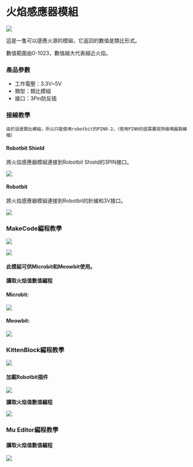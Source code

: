 # 火焰感應器模組

![](https://kittenbothk.readthedocs.io/en/latest/\_images/fire2.png)

這是一隻可以感應火源的模組，它返回的數值是類比形式。

數值範圍由0-1023，數值越大代表越近火焰。

### 產品參數

* 工作電壓：3.3V\~5V
* 類型：類比模組
* 接口：3Pin防反插

### 接線教學

```
由於這是類比模組，所以只能使用robotbit的PIN0-2。（使用PIN0的話需要拔除蜂鳴器跳線帽）
```

#### Robotbit Shield

將火焰感應器模組連接到Robotbit Shield的3PIN接口。

![](https://kittenbothk.readthedocs.io/en/latest/\_images/fire\_wire2.png)

#### Robotbit

將火焰感應器模組連接到Robotbit的針線和3V接口。

![](https://kittenbothk.readthedocs.io/en/latest/\_images/fire\_wire1.png)

### MakeCode編程教學

![](https://kittenbothk.readthedocs.io/en/latest/\_images/mcbanner14.png)

![](https://kittenbothk.readthedocs.io/en/latest/\_images/acbanner1.png)

#### 此模組可供Microbit和Meowbit使用。

**讀取火焰值數值編程**

#### Microbit:

![](https://kittenbothk.readthedocs.io/en/latest/\_images/poten\_code.png)

#### Meowbit:

![](https://kittenbothk.readthedocs.io/en/latest/\_images/poten\_codeMeow.png)

### KittenBlock編程教學

![](https://kittenbothk.readthedocs.io/en/latest/\_images/kbbanner8.png)

#### 加載Robotbit插件

![](https://kittenbothk.readthedocs.io/en/latest/\_images/addRB2.png)

**讀取火焰值數值編程**

![](https://kittenbothk.readthedocs.io/en/latest/\_images/poten\_codekb.png)

### Mu Editor編程教學

#### 讀取火焰值數值編程

![](https://kittenbothk.readthedocs.io/en/latest/\_images/poten\_codemu.png)
